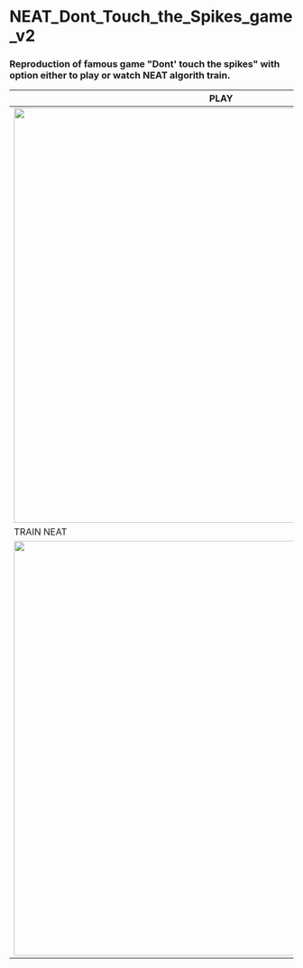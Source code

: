 # NEAT_Dont_Touch_the_Spikes_game_v2
### Reproduction of famous game "Dont' touch the spikes" with option either to play or watch NEAT algorith train.
|PLAY|WATCH NEAT PLAY|
|---|---|
|<img src="https://i.imgur.com/0vIdImR.gif" height=735 widht=466>|<img src="https://i.imgur.com/HnZYaDn.gif" height=735 widht=466>|
|TRAIN NEAT| |
|<img src="https://media2.giphy.com/media/bZhXRRuf0cdRuujd83/giphy.gif" height=735 widht=466>|<b>External libraries:</b><ul><li>PyGame - https://www.pygame.org/docs/</li><li>PyGame-menu - https://pygame-menu.readthedocs.io/en/latest/</li><li>neat - https://neat-python.readthedocs.io/en/latest/#</li></ul><br><b>NEAT explanation:</b></br> http://nn.cs.utexas.edu/downloads/papers/stanley.cec02.pdf|
